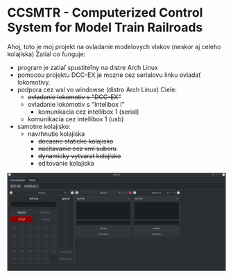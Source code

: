 # CCSMTR - Computerized Control System for Model Train Railroads
Ahoj, toto je moj projekt na ovladanie modelovych vlakov (neskor aj celeho kolajiska)
Zatial co funguje:
- program je zatiaľ spustiteľny na distre Arch Linux
- pomocou projektu DCC-EX je mozne cez serialovu linku ovladať lokomotivy.
- podpora cez wsl vo windowse (distro Arch Linux)
  Ciele:
  - ~~ovladanie lokomotiv s "DCC-EX"~~
  - ovladanie lokomotiv s "Intelibox I"
      - komunikacia cez intellibox 1 (serial)
  - komunikacia cez intellibox 1 (usb)
- samotne kolajisko:
  - navrhnutie kolajiska
      - ~~docasne staticke kolajisko~~
      - ~~nacitavanie cez xml suboru~~
      - ~~dynamicky vytvarat kolajisko~~
      - editovanie kolajiska


![img.png](img.png)